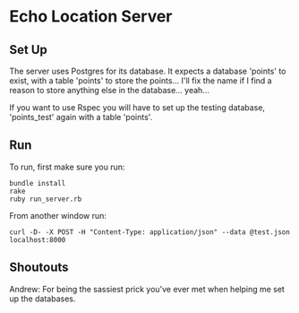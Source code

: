 Echo Location Server
====================

Set Up
------

The server uses Postgres for its database. It expects a database 'points' to exist, with a table 'points' to store the points... I'll fix the name if I find a reason to store anything else in the database... yeah...

If you want to use Rspec you will have to set up the testing database, 'points_test' again with a table 'points'.

Run
---

To run, first make sure you run:

```
bundle install
rake
ruby run_server.rb
```

From another window run:

```
curl -D- -X POST -H "Content-Type: application/json" --data @test.json localhost:8000
```

Shoutouts
---------

Andrew: For being the sassiest prick you've ever met when helping me set up the databases.